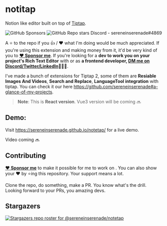 # notitap

Notion like editor built on top of [Tiptap](https://tiptap.dev/).

![GitHub Sponsors](https://img.shields.io/github/sponsors/sereneinserenade?color=%23bf3989&label=Sponsor%20Me&style=for-the-badge)
![GitHub Repo stars](https://img.shields.io/github/stars/sereneinserenade/notetap?label=Star%20the%20Repo&style=for-the-badge)
Discord - sereneinserenade#4869

A ⭐️ to the repo if you 👍 / ❤️  what I'm doing would be much appreciated. If you're using this extension and making money from it, it'd be very kind of you to **[:heart: Sponsor me](https://github.com/sponsors/sereneinserenade)**. If you're looking for a **dev to work you on your project's Rich Text Editor** with or as **a frontend developer, [DM me on Discord/Twitter/LinkedIn](https://github.com/sereneinserenade)👨‍💻🤩**.

I've made a bunch of extensions for Tiptap 2, some of them are **Resiable Images And Videos**, **Search and Replace**, **LanguageTool integration** with tiptap. You can check it our here https://github.com/sereneinserenade#a-glance-of-my-projects.

> **Note**: This is __React version__. Vue3 version will be coming 🔜

## Demo:

Visit https://sereneinserenade.github.io/notetap/ for a live demo.

Video coming 🔜

## Contributing

**[:heart: Sponsor me](https://github.com/sponsors/sereneinserenade)** to make it possible for me to work on . You can also show your ❤️ by ⭐️ing this repository. Your support means a lot.

Clone the repo, do something, make a PR. You know what's the drill. Looking forward to your PRs, you amazing devs.

## Stargazers
[![Stargazers repo roster for @sereneinserenade/notetap](https://reporoster.com/stars/dark/sereneinserenade/notetap)](https://github.com/sereneinserenade/notetap/stargazers)
